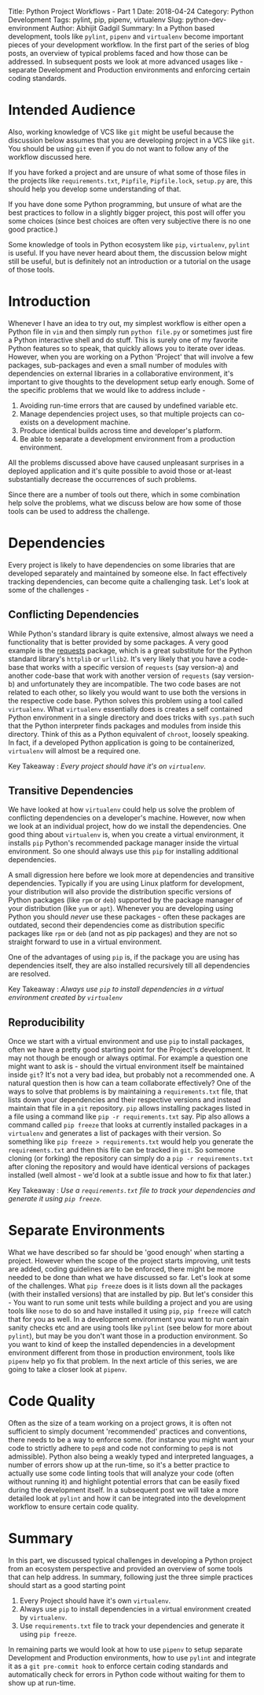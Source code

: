 Title: Python Project Workflows - Part 1
Date: 2018-04-24
Category: Python Development
Tags: pylint, pip, pipenv, virtualenv
Slug: python-dev-environment
Author: Abhijit Gadgil
Summary: In a Python based development, tools like `pylint`, `pipenv` and `virtualenv` become important pieces of your development workflow. In the first part of the series of blog posts, an overview of typical problems faced and how those can be addressed. In subsequent posts we look at more advanced usages like - separate Development and Production environments and enforcing certain coding standards.

# Intended Audience

Also, working knowledge of VCS like `git` might be useful because the discussion below assumes that you are developing project in a VCS like `git`. You should be using `git` even if you do not want to follow any of the workflow discussed here.

If you have forked a project and are unsure of what some of those files in the projects like `requirements.txt`, `Pipfile`, `Pipfile.lock`, `setup.py` are, this should help you develop some understanding of that.

If you have done some Python programming, but unsure of what are the best practices to follow in a slightly bigger project, this post will offer you some choices (since best choices are often very subjective there is no one good practice.)

Some knowledge of tools in Python ecosystem like `pip`, `virtualenv`, `pylint` is useful. If you have never heard about them, the discussion below might still be useful, but is definitely not an introduction or a tutorial on the usage of those tools.

# Introduction
Whenever I have an idea to try out, my simplest workflow is either open a Python file in `vim` and then simply run `python file.py` or sometimes just fire a Python interactive shell and do stuff. This is surely one of my favorite Python features so to speak, that quickly allows you to iterate over ideas. However, when you are working on a Python 'Project' that will involve a few packages, sub-packages and even a small number of modules with dependencies on external libraries in a collaborative environment, it's important to give thoughts to the development setup early enough. Some of the specific problems that we would like to address include -
1. Avoiding run-time errors that are caused by undefined variable etc.
2. Manage dependencies project uses, so that multiple projects can co-exists on a development machine.
3. Produce identical builds across time and developer's platform.
4. Be able to separate a development environment from a production environment.

All the problems discussed above have caused unpleasant surprises in a deployed application and it's quite possible to avoid those or at-least substantially decrease the occurrences of such problems.

Since there are a number of tools out there, which in some combination help solve the problems, what we discuss below are how some of those tools can be used to address the challenge.

# Dependencies

Every project is likely to have dependencies on some libraries that are developed separately and maintained by someone else. In fact effectively tracking dependencies, can become quite a challenging task. Let's look at some of the challenges -

## Conflicting Dependencies

While Python's standard library is quite extensive, almost always we need a functionality that is better provided by some packages. A very good example is the [requests]() package, which is a great substitute for the Python standard library's `httplib` or `urllib2`. It's very likely that you have a code-base that works with a specific version of `requests` (say version-a) and another code-base that work with another version of `requests` (say version-b) and unfortunately they are incompatible. The two code bases are not related to each other, so likely you would want to use both the versions in the respective code base. Python solves this problem using a tool called `virtualenv`. What `virtualenv` essentially does is creates a self contained Python environment in a single directory and does tricks with `sys.path` such that the Python interpreter finds packages and modules from inside this directory. Think of this as a Python equivalent of `chroot`, loosely speaking. In fact, if a developed Python application is going to be containerized, `virtualenv` will almost be a required one.

Key Takeaway : *Every project should have it's on `virtualenv`.*


## Transitive Dependencies

We have looked at how `virtualenv` could help us solve the problem of conflicting dependencies on a developer's machine. However, now when we look at an individual project, how do we install the dependencies. One good thing about `virtualenv` is, when you create a virtual environment, it installs `pip` Python's recommended package manager inside the virtual environment. So one should always use this `pip` for installing additional dependencies.

A small digression here before we look more at dependencies and transitive dependencies. Typically if you are using Linux platform for development, your distribution will also provide the distribution specific versions of Python packages (like `rpm` or `deb`) supported by the package manager of your distribution (like `yum` or `apt`). Whenever you are developing using Python you should *never* use these packages - often these packages are outdated, second their dependencies come as distribution specific packages like `rpm` or `deb` (and not as pip packages) and they are not so straight forward to use in a virtual environment.

One of the advantages of using `pip` is, if the package you are using has dependencies itself, they are also installed recursively till all dependencies are resolved.

Key Takeaway : *Always use `pip` to install dependencies in a virtual environment created by `virtualenv`*

## Reproducibility

Once we start with a virtual environment and use `pip` to install packages, often we have a pretty good starting point for the Project's development. It may not though be enough or always optimal. For example a question one might want to ask is - should the virtual environment itself be maintained inside `git`? It's not a very bad idea, but probably not a recommended one. A natural question then is how can a team collaborate effectively? One of the ways to solve that problems is by maintaining a `requirements.txt` file, that lists down your dependencies and their respective versions and instead maintain that file in a `git` repository. `pip` allows installing packages listed in a file using a command like `pip -r requirements.txt` say. Pip also allows a command called `pip freeze` that looks at currently installed packages in a `virtualenv` and generates a list of packages with their version. So something like `pip freeze > requirements.txt` would help you generate the `requirements.txt` and then this file can be tracked in `git`. So someone cloning (or forking) the repository can simply do a `pip -r requirements.txt` after cloning the repository and would have identical versions of packages installed (well almost - we'd look at a subtle issue and how to fix that later.)

Key Takeaway : *Use a `requirements.txt` file to track your dependencies and generate it using `pip freeze`.*

# Separate Environments

What we have described so far should be 'good enough' when starting a project. However when the scope of the project starts improving, unit tests are added, coding guidelines are to be enforced, there might be more needed to be done than what we have discussed so far. Let's look at some of the challenges. What `pip freeze` does is it lists down all the packages (with their installed versions) that are installed by pip. But let's consider this - You want to run some unit tests while building a project and you are using tools like `nose` to do so and have installed it using `pip`, `pip freeze` will catch that for you as well. In a development environment you want to run certain sanity checks etc and are using tools like `pylint` (see below for more about `pylint`), but may be you don't want those in a production environment. So you want to kind of keep the installed dependencies in a development environment different from those in production environment, tools like `pipenv` help yo fix that problem. In the next article of this series, we are going to take a closer look at `pipenv`.

# Code Quality

Often as the size of a team working on a project grows, it is often not sufficient to simply document 'recommended' practices and conventions, there needs to be a way to enforce some. (for instance you might want your code to strictly adhere to `pep8` and code not conforming to `pep8` is not admissible). Python also being a weakly typed and interpreted languages, a number of errors show up at the run-time, so it's a better practice to actually use some code linting tools that will analyze your code (often without running it) and highlight potential errors that can be easily fixed during the development itself. In a subsequent post we will take a more detailed look at `pylint` and how it can be integrated into the development workflow to ensure certain code quality.


# Summary

In this part, we discussed typical challenges in developing a Python project from an ecosystem perspective and provided an overview of some tools that can help address. In summary, following just the three simple practices should start as a good starting point
1. Every Project should have it's own `virtualenv`.
2. Always use `pip` to install dependencies in a virtual environment created by `virtualenv`.
3. Use `requirements.txt` file to track your dependencies and generate it using `pip freeze`.

In remaining parts we would look at how to use `pipenv` to setup separate Development and Production environments, how to use `pylint` and integrate it as a `git pre-commit hook` to enforce certain coding standards and automatically check for errors in Python code without waiting for them to show up at run-time.

